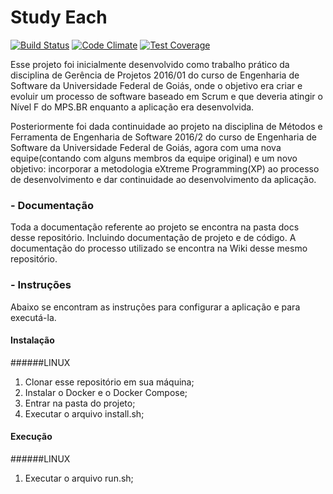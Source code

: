 # Study Each

[![Build Status](https://travis-ci.org/TiagoDamascena/StudyEach.svg?branch=master)](https://travis-ci.org/TiagoDamascena/StudyEach)
[![Code Climate](https://codeclimate.com/github/TiagoDamascena/StudyEach/badges/gpa.svg)](https://codeclimate.com/github/TiagoDamascena/StudyEach)
[![Test Coverage](https://codeclimate.com/github/TiagoDamascena/StudyEach/badges/coverage.svg)](https://codeclimate.com/github/TiagoDamascena/StudyEach/coverage)

Esse projeto foi inicialmente desenvolvido como trabalho 
prático da disciplina de Gerência de Projetos 2016/01 do 
curso de Engenharia de Software da Universidade Federal 
de Goiás, onde o objetivo era criar e evoluir um processo
de software baseado em Scrum e que deveria atingir o Nível 
F do MPS.BR enquanto a aplicação era desenvolvida.

Posteriormente foi dada continuidade ao projeto na disciplina 
de Métodos e Ferramenta de Engenharia de Software 2016/2 
do curso de Engenharia de Software da Universidade Federal 
de Goiás, agora com uma nova equipe(contando com alguns 
membros da equipe original) e um novo objetivo: incorporar 
a metodologia eXtreme Programming(XP) ao processo de 
desenvolvimento e dar continuidade ao desenvolvimento da 
aplicação.

### - Documentação
Toda a documentação referente ao projeto se encontra na 
pasta docs desse repositório. Incluindo documentação de
projeto e de código. A documentação do processo utilizado 
se encontra na Wiki desse mesmo repositório.

### - Instruções
Abaixo se encontram as instruções para configurar a aplicação 
e para executá-la.

#### Instalação
######LINUX
1. Clonar esse repositório em sua máquina;
2. Instalar o Docker e o Docker Compose;
3. Entrar na pasta do projeto;
4. Executar o arquivo install.sh;

#### Execução
######LINUX
1. Executar o arquivo run.sh;
